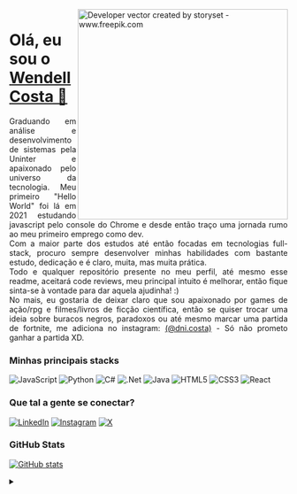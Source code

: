 <img align="right" alt="Developer vector created by storyset - www.freepik.com" height="380" src="https://github.com/wl-costa/wlcosta/assets/160422244/7f5a5899-4346-4b9b-9a2e-2c79bdd955fe">

<h1>
    <a>
    <span>Olá, eu sou o <a href="linkedin.com/in/wendell-costa-b824ab2b5/">Wendell Costa 👋</a></span>
    
</h1>

<p align="justify">Graduando em análise e desenvolvimento de sistemas pela Uninter e apaixonado pelo universo da tecnologia. Meu primeiro "Hello World" foi lá em 2021 estudando javascript pelo console do Chrome e desde então traço uma jornada rumo ao meu primeiro emprego como dev. 
<br>
Com a maior parte dos estudos até então focadas em tecnologias full-stack, procuro sempre desenvolver minhas habilidades com bastante estudo, dedicação e é claro, muita, mas muita prática.
<br>
Todo e qualquer repositório presente no meu perfil, até mesmo esse readme, aceitará code reviews, meu principal intuito é melhorar, então fique sinta-se à vontade para dar aquela ajudinha! :)
<br>
No mais, eu gostaria de deixar claro que sou apaixonado por games de ação/rpg e filmes/livros de ficção científica, então se quiser trocar uma ideia sobre buracos negros, paradoxos ou até mesmo marcar uma partida de fortnite, me adiciona no instagram: <a href="https://www.instagram.com/dni.costa?igsh=Njg0N2JtZ2g1Znl6">(@dni.costa)</a> - Só não prometo ganhar a partida XD.</p>

<h3 align="left">Minhas principais stacks</h3>

![JavaScript](https://img.shields.io/badge/javascript-%23323330.svg?style=for-the-badge&logo=javascript&logoColor=%23F7DF1E)
![Python](https://img.shields.io/badge/python-3670A0?style=for-the-badge&logo=python&logoColor=ffdd54)
![C#](https://img.shields.io/badge/c%23-%23239120.svg?style=for-the-badge&logo=csharp&logoColor=white)
![.Net](https://img.shields.io/badge/.NET-5C2D91?style=for-the-badge&logo=.net&logoColor=white)
![Java](https://img.shields.io/badge/java-%23ED8B00.svg?style=for-the-badge&logo=openjdk&logoColor=white)
![HTML5](https://img.shields.io/badge/html5-%23E34F26.svg?style=for-the-badge&logo=html5&logoColor=white)
![CSS3](https://img.shields.io/badge/css3-%231572B6.svg?style=for-the-badge&logo=css3&logoColor=white)
![React](https://img.shields.io/badge/react-%2320232a.svg?style=for-the-badge&logo=react&logoColor=%2361DAFB)

<h3 align="left">Que tal a gente se conectar?</h3>

[![LinkedIn](https://img.shields.io/badge/-LinkedIn-000?style=for-the-badge&logo=linkedin&logoColor=0e76a8&color:FFF)](https://www.linkedin.com/in/wendell-costa-b824ab2b5/)
[![Instagram](https://img.shields.io/badge/-Instagram-000?style=for-the-badge&logo=instagram&logoColor=C13584&color:FFF)](https://www.instagram.com/dni.costa?igsh=Njg0N2JtZ2g1Znl6)
[![X](https://img.shields.io/badge/-X(Twitter)-000?style=for-the-badge&logo=x&logoColor=whitecolor:FFF)](https://www.instagram.com/dni.costa?igsh=Njg0N2JtZ2g1Znl6)

<h3 align="left">GitHub Stats</h3>

[![GitHub stats](https://github-readme-stats.vercel.app/api?username=wl-costa&show_icons=true&theme=transparent&hide=stars,issues)](https://github.com/wl-costa/github-readme-stats)
<br>

<details align="left">
  <summary></summary> 
 
  - Badges by <a href="https://github.com/Ileriayo/markdown-badges">Ileriayo</a><br>
  - GitHub Stats by <a href="https://github.com/anuraghazra/github-readme-stats">anuraghazra</a>
  - Web illustrations by <a href="https://storyset.com/web">Storyset</a> (edited by author)
 
  <div align="center">Feito com o 💙 por <a href="https://github.com/wl-costa">Wl-Costa</a>.</div>

</details>
